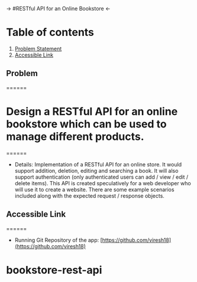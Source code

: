 -> #RESTful API for an Online Bookstore <-


# Table of contents
1. [Problem Statement](#problem)
2. [Accessible Link](#accessible)

## Problem <a name="problem"></a>
======
# Design a RESTful API for an online bookstore which can be used to manage different products.
======
* Details: Implementation of a RESTful API for an online store. It would support addition, deletion, editing and searching a book. It will also support authentication (only authenticated users can add / view / edit / delete items). This API is created speculatively for a web developer who will use it to create a website. There are some example scenarios included along with the expected request / response objects.

## Accessible Link <a name="accessible"></a>
======
* Running Git Repository of the app: [https://github.com/viresh18](https://github.com/viresh18)
# bookstore-rest-api
